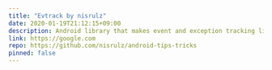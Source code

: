 ```yaml
---
title: "Evtrack by nisrulz"
date: 2020-01-19T21:12:15+09:00
description: Android library that makes event and exception tracking like a pie...
link: https://google.com
repo: https://github.com/nisrulz/android-tips-tricks
pinned: false
---
```

